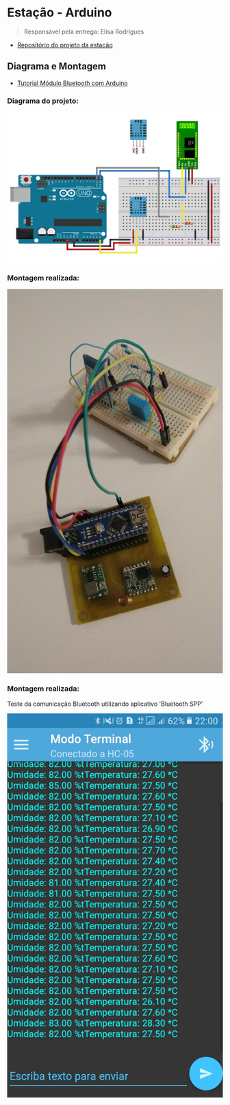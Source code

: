 # Estação - Arduino

> Responsável pela entrega: Elisa Rodrigues

- [Repositório do projeto da estação](https://github.com/TeleDevs/SMQG-Station)

## Diagrama e Montagem

- [Tutorial Módulo Bluetooth com Arduino](https://www.filipeflop.com/blog/tutorial-modulo-bluetooth-com-arduino/)

### Diagrama do projeto:

![](img/Circuito_BT_DHT11.png)

### Montagem realizada:

![](img/pj3_circuito.jpeg)

### Montagem realizada:

Teste da comunicação Bluetooth utilizando aplicativo 'Bluetooth SPP'

![](img/teste_serial_BLE.jpeg)
